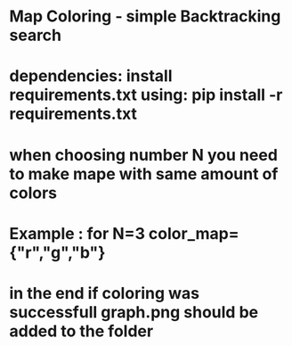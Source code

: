 # Map Coloring - simple Backtracking search

# dependencies: install requirements.txt using: pip install -r requirements.txt

# when choosing number N you need to make mape with same amount of colors

# Example : for N=3 color_map={"r","g","b"}

# in the end if coloring was successfull graph.png should be added to the folder
